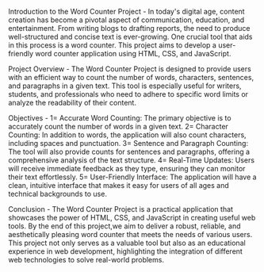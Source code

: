 Introduction to the Word Counter Project -
In today's digital age, content creation has become a pivotal aspect of communication, education, and entertainment.
From writing blogs to drafting reports, the need to produce well-structured and concise text is ever-growing. 
One crucial tool that aids in this process is a word counter. This project aims to develop a user-friendly word counter application using HTML, CSS, and JavaScript.

Project Overview -
The Word Counter Project is designed to provide users with an efficient way to count the number of words,
characters, sentences, and paragraphs in a given text. This tool is especially useful for writers, students,
and professionals who need to adhere to specific word limits or analyze the readability of their content.

Objectives -
1= Accurate Word Counting: The primary objective is to accurately count the number of words in a given text.
2= Character Counting: In addition to words, the application will also count characters, including spaces and punctuation.
3= Sentence and Paragraph Counting: The tool will also provide counts for sentences and paragraphs, offering a comprehensive analysis of the text structure.
4= Real-Time Updates: Users will receive immediate feedback as they type, ensuring they can monitor their text effortlessly.
5= User-Friendly Interface: The application will have a clean, intuitive interface that makes it easy for users of all ages and technical backgrounds to use.

Conclusion -
The Word Counter Project is a practical application that showcases the power of HTML, CSS, and JavaScript in creating useful web tools.
By the end of this project,we aim to deliver a robust, reliable, and aesthetically pleasing word counter that meets the needs of various users.
This project not only serves as a valuable tool but also as an educational experience in web development, 
highlighting the integration of different web technologies to solve real-world problems.
